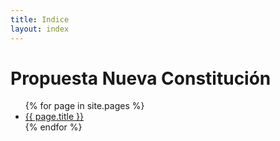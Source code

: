 ```yaml
---
title: Indice
layout: index
---
```


# Propuesta Nueva Constitución

<ul>
{% for page in site.pages %}
<li><a href="{{ page.url }}">{{ page.title }}</a></li>
{% endfor %}  <!-- page -->
</ul>
